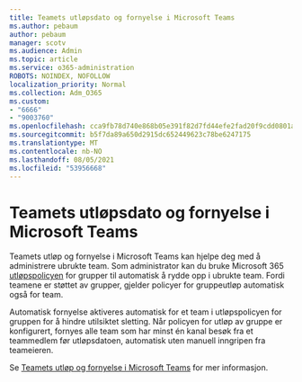 ```yaml
---
title: Teamets utløpsdato og fornyelse i Microsoft Teams
ms.author: pebaum
author: pebaum
manager: scotv
ms.audience: Admin
ms.topic: article
ms.service: o365-administration
ROBOTS: NOINDEX, NOFOLLOW
localization_priority: Normal
ms.collection: Adm_O365
ms.custom:
- "6666"
- "9003760"
ms.openlocfilehash: cca9fb78d740e868b05e391f82d7fd44efe2fad20f9cdd0801ae05dbfa410a05
ms.sourcegitcommit: b5f7da89a650d2915dc652449623c78be6247175
ms.translationtype: MT
ms.contentlocale: nb-NO
ms.lasthandoff: 08/05/2021
ms.locfileid: "53956668"
---
```

# <a name="team-expiration-and-renewal-in-microsoft-teams"></a>Teamets utløpsdato og fornyelse i Microsoft Teams

Teamets utløp og fornyelse i Microsoft Teams kan hjelpe deg med å administrere ubrukte team. Som administrator kan du bruke Microsoft 365 [utløpspolicyen](https://docs.microsoft.com/microsoft-365/admin/create-groups/office-365-groups-expiration-policy) for grupper til automatisk å rydde opp i ubrukte team. Fordi teamene er støttet av grupper, gjelder policyer for gruppeutløp automatisk også for team.

Automatisk fornyelse aktiveres automatisk for et team i utløpspolicyen for gruppen for å hindre utilsiktet sletting. Når policyen for utløp av gruppe er konfigurert, fornyes alle team som har minst én kanal besøk fra et teammedlem før utløpsdatoen, automatisk uten manuell inngripen fra teameieren.  

Se [Teamets utløp og fornyelse i Microsoft Teams](https://docs.microsoft.com/microsoftteams/team-expiration-renewal) for mer informasjon.
